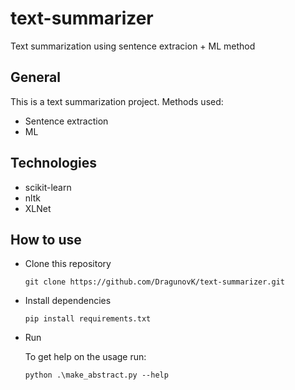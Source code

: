 # text-summarizer
Text summarization using sentence extracion + ML method

## General
This is a text summarization project.
Methods used:
* Sentence extraction
* ML

## Technologies
* scikit-learn
* nltk
* XLNet

## How to use
* Clone this repository
  ```
  git clone https://github.com/DragunovK/text-summarizer.git
  ```
* Install dependencies
  ```
  pip install requirements.txt
  ```
* Run

  To get help on the usage run:
  ```
  python .\make_abstract.py --help
  ```
  
